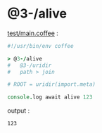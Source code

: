[‼️]: ✏️README.mdt

# @3-/alive

[test/main.coffee](./test/main.coffee) :

```coffee
#!/usr/bin/env coffee

> @3-/alive
#   @3-/uridir
#   path > join

# ROOT = uridir(import.meta)

console.log await alive 123
```

output :

```
123
```
